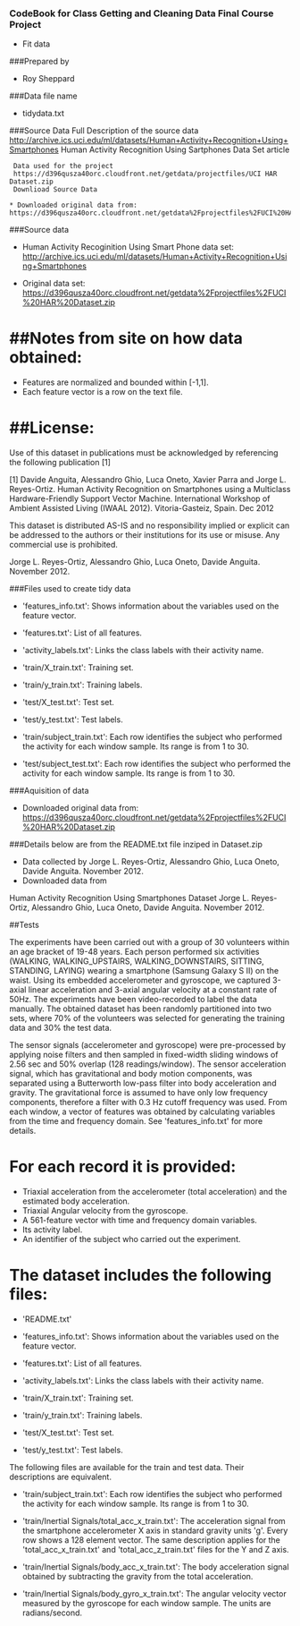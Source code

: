 ### CodeBook for Class Getting and Cleaning Data Final Course Project
* Fit data 

###Prepared by 
* Roy Sheppard

###Data file name
* tidydata.txt

###Source Data
     Full Description of the source data
     http://archive.ics.uci.edu/ml/datasets/Human+Activity+Recognition+Using+Smartphones
     Human Activity Recognition Using Sartphones Data Set article 

     Data used for the project
     https://d396qusza40orc.cloudfront.net/getdata/projectfiles/UCI HAR Dataset.zip
     Downlioad Source Data 
	
	* Downloaded original data from:  https://d396qusza40orc.cloudfront.net/getdata%2Fprojectfiles%2FUCI%20HAR%20Dataset.zip   


###Source data  
* Human Activity Recoginition Using Smart Phone data set:  http://archive.ics.uci.edu/ml/datasets/Human+Activity+Recognition+Using+Smartphones

* Original data set:  https://d396qusza40orc.cloudfront.net/getdata%2Fprojectfiles%2FUCI%20HAR%20Dataset.zip   



##Notes from site on how data obtained: 
======
- Features are normalized and bounded within [-1,1].
- Each feature vector is a row on the text file.

##License:
========
Use of this dataset in publications must be acknowledged by referencing the following publication [1] 

[1] Davide Anguita, Alessandro Ghio, Luca Oneto, Xavier Parra and Jorge L. Reyes-Ortiz. Human Activity Recognition on Smartphones using a Multiclass Hardware-Friendly Support Vector Machine. International Workshop of Ambient Assisted Living (IWAAL 2012). Vitoria-Gasteiz, Spain. Dec 2012

This dataset is distributed AS-IS and no responsibility implied or explicit can be addressed to the authors or their institutions for its use or misuse. Any commercial use is prohibited.

Jorge L. Reyes-Ortiz, Alessandro Ghio, Luca Oneto, Davide Anguita. November 2012.




###Files used to create tidy data

- 'features_info.txt': Shows information about the variables used on the feature vector.

- 'features.txt': List of all features.

- 'activity_labels.txt': Links the class labels with their activity name.

- 'train/X_train.txt': Training set.

- 'train/y_train.txt': Training labels.

- 'test/X_test.txt': Test set.

- 'test/y_test.txt': Test labels.

- 'train/subject_train.txt': Each row identifies the subject who performed the activity for each window sample. Its range is from 1 to 30. 

- 'test/subject_test.txt': Each row identifies the subject who performed the activity for each window sample. Its range is from 1 to 30. 






###Aquisition of data  
* Downloaded original data from:  https://d396qusza40orc.cloudfront.net/getdata%2Fprojectfiles%2FUCI%20HAR%20Dataset.zip   

###Details below are from the README.txt file inziped in Dataset.zip
* Data collected by Jorge L. Reyes-Ortiz, Alessandro Ghio, Luca Oneto, Davide Anguita. November 2012. 
* Downloaded data from 

Human Activity Recognition Using Smartphones Dataset
Jorge L. Reyes-Ortiz, Alessandro Ghio, Luca Oneto, Davide Anguita. November 2012.



##Tests

The experiments have been carried out with a group of 30 volunteers within an age bracket of 19-48 years. Each person performed six activities (WALKING, WALKING_UPSTAIRS, WALKING_DOWNSTAIRS, SITTING, STANDING, LAYING) wearing a smartphone (Samsung Galaxy S II) on the waist. Using its embedded accelerometer and gyroscope, we captured 3-axial linear acceleration and 3-axial angular velocity at a constant rate of 50Hz. The experiments have been video-recorded to label the data manually. The obtained dataset has been randomly partitioned into two sets, where 70% of the volunteers was selected for generating the training data and 30% the test data. 

The sensor signals (accelerometer and gyroscope) were pre-processed by applying noise filters and then sampled in fixed-width sliding windows of 2.56 sec and 50% overlap (128 readings/window). The sensor acceleration signal, which has gravitational and body motion components, was separated using a Butterworth low-pass filter into body acceleration and gravity. The gravitational force is assumed to have only low frequency components, therefore a filter with 0.3 Hz cutoff frequency was used. From each window, a vector of features was obtained by calculating variables from the time and frequency domain. See 'features_info.txt' for more details. 

For each record it is provided:
======================================

- Triaxial acceleration from the accelerometer (total acceleration) and the estimated body acceleration.
- Triaxial Angular velocity from the gyroscope. 
- A 561-feature vector with time and frequency domain variables. 
- Its activity label. 
- An identifier of the subject who carried out the experiment.

The dataset includes the following files:
=========================================

- 'README.txt'

- 'features_info.txt': Shows information about the variables used on the feature vector.

- 'features.txt': List of all features.

- 'activity_labels.txt': Links the class labels with their activity name.

- 'train/X_train.txt': Training set.

- 'train/y_train.txt': Training labels.

- 'test/X_test.txt': Test set.

- 'test/y_test.txt': Test labels.

The following files are available for the train and test data. Their descriptions are equivalent. 

- 'train/subject_train.txt': Each row identifies the subject who performed the activity for each window sample. Its range is from 1 to 30. 

- 'train/Inertial Signals/total_acc_x_train.txt': The acceleration signal from the smartphone accelerometer X axis in standard gravity units 'g'. Every row shows a 128 element vector. The same description applies for the 'total_acc_x_train.txt' and 'total_acc_z_train.txt' files for the Y and Z axis. 

- 'train/Inertial Signals/body_acc_x_train.txt': The body acceleration signal obtained by subtracting the gravity from the total acceleration. 

- 'train/Inertial Signals/body_gyro_x_train.txt': The angular velocity vector measured by the gyroscope for each window sample. The units are radians/second. 



